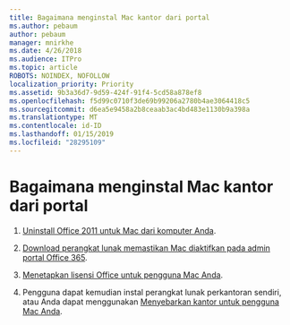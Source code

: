 ```yaml
---
title: Bagaimana menginstal Mac kantor dari portal
ms.author: pebaum
author: pebaum
manager: mnirkhe
ms.date: 4/26/2018
ms.audience: ITPro
ms.topic: article
ROBOTS: NOINDEX, NOFOLLOW
localization_priority: Priority
ms.assetid: 9b3a36d7-9d59-424f-91f4-5cd58a878ef8
ms.openlocfilehash: f5d99c0710f3de69b99206a2780b4ae3064418c5
ms.sourcegitcommit: d6ea5e9458a2b8ceaab3ac4bd483e1130b9a398a
ms.translationtype: MT
ms.contentlocale: id-ID
ms.lasthandoff: 01/15/2019
ms.locfileid: "28295109"
---
```

# <a name="how-to-install-mac-office-from-the-portal"></a>Bagaimana menginstal Mac kantor dari portal

1. [Uninstall Office 2011 untuk Mac dari komputer Anda](https://support.office.com/article/4bfcd230-0ea1-4656-bf30-dbfa44d358fa).
    
2. [Download perangkat lunak memastikan Mac diaktifkan pada admin portal Office 365](https://support.office.com/article/c13051e6-f75c-4737-bc0d-7685dcedf360).
    
3. [Menetapkan lisensi Office untuk pengguna Mac Anda](https://support.office.com/article/997596B5-4173-4627-B915-36ABAC6786DC).
    
4. Pengguna dapat kemudian instal perangkat lunak perkantoran sendiri, atau Anda dapat menggunakan [Menyebarkan kantor untuk pengguna Mac Anda](https://docs.microsoft.com/en-us/DeployOffice/mac/deployment-guide-for-office-for-mac).
    

